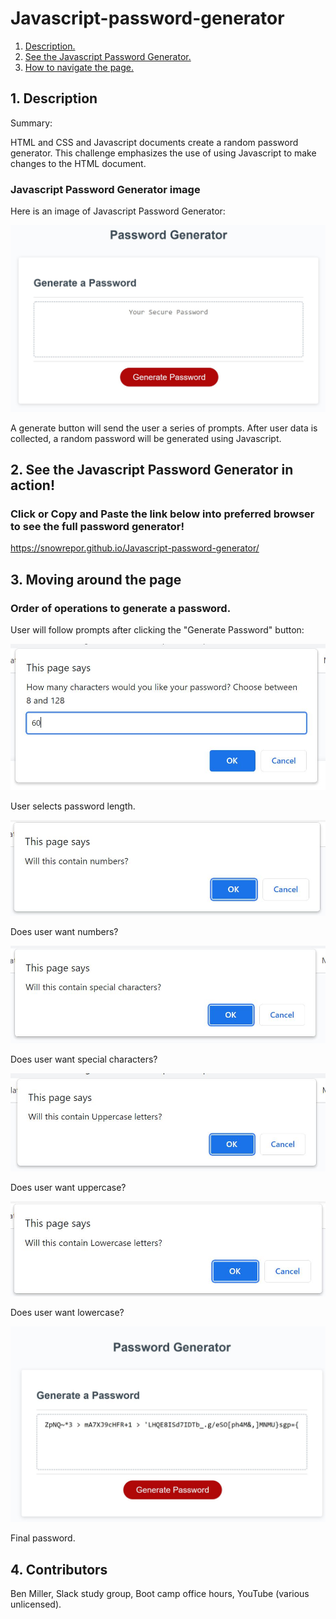 # Javascript-password-generator
1. [ Description. ](#desc)
2. [ See the Javascript Password Generator. ](#web-address)
3. [ How to navigate the page. ](#usage)


<a name="desc"></a>
## 1. Description

Summary:

HTML and CSS and Javascript documents create a random password generator. This challenge emphasizes the use of using Javascript to make changes to the HTML document.

### Javascript Password Generator image


Here is an image of Javascript Password Generator:

![Top-Page-Area](./assets/images/img1.JPG?raw=true "Top-Page-Area")

A generate button will send the user a series of prompts. After user data is collected, a random password will be generated using Javascript.

<a name="web-address"></a>
## 2. See the Javascript Password Generator in action!

### Click or Copy and Paste the link below into preferred browser to see the full password generator! 

https://snowrepor.github.io/Javascript-password-generator/

<a name="usage"></a>
## 3. Moving around the page


### Order of operations to generate a password.

User will follow prompts after clicking the "Generate Password" button:

![nav-menu](./assets/images/img3.JPG?raw=true "Navigational Menu")

User selects password length.

![nav-menu](./assets/images/img4.JPG?raw=true "Navigational Menu")

Does user want numbers?

![nav-menu](./assets/images/img5.JPG?raw=true "Navigational Menu")

Does user want special characters?

![nav-menu](./assets/images/img6.JPG?raw=true "Navigational Menu")

Does user want uppercase?

![nav-menu](./assets/images/img7.JPG?raw=true "Navigational Menu")

Does user want lowercase?

![nav-menu](./assets/images/img8.JPG?raw=true "Navigational Menu")

Final password.

<a name="Built By"></a>
## 4. Contributors 
Ben Miller, Slack study group, Boot camp office hours, YouTube (various unlicensed).